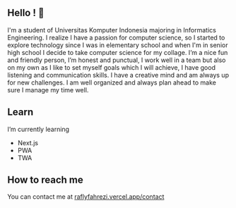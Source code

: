 ## Hello ! 👋

I'm a student of Universitas Komputer Indonesia majoring in Informatics Engineering. I realize I have a passion for computer science, so I started to explore technology since I was in elementary school and when I'm in senior high school I decide to take computer science for my collage. I’m a nice fun and friendly person, I’m honest and punctual, I work well in a team but also on my own as I like to set myself goals which I will achieve, I have good listening and communication skills. I have a creative mind and am always up for new challenges. I am well organized and always plan ahead to make sure I manage my time well.

## Learn

I’m currently learning
   * Next.js
   * PWA
   * TWA

## How to reach me

You can contact me at [raflyfahrezi.vercel.app/contact](https://raflyfahrezi.vercel.app/contact)


<!--
**raflyfahrezi/raflyfahrezi** is a ✨ _special_ ✨ repository because its `README.md` (this file) appears on your GitHub profile.

Here are some ideas to get you started:

- Hi there 👋 
- 🔭 I’m currently working on ...
- 🌱 I’m currently learning ...
- 👯 I’m looking to collaborate on ...
- 🤔 I’m looking for help with ...
- 💬 Ask me about ...
- 📫 How to reach me: ...
- 😄 Pronouns: ...
- ⚡ Fun fact: ...
-->
